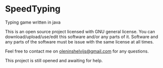# SpeedTyping
Typing game written in java

This is an open source project licensed with GNU general license.
You can download/upload/use/edit this software and/or any parts of it. 
Software and any parts of the software must be issue with the same license
 at all times.
 
 Feel free to contact me on oleninshelvijs@gmail.com for any questions.

  This project is still opened and awaiting for help.